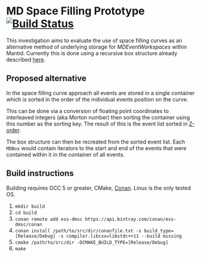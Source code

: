# MD Space Filling Prototype [![Build Status](https://travis-ci.org/DMSC-Instrument-Data/MDSpaceFillingPrototype.svg?branch=master)](https://travis-ci.org/DMSC-Instrument-Data/MDSpaceFillingPrototype)

This investigation aims to evaluate the use of space filling curves as an
alternative method of underlying storage for *MDEventWorkspaces* within Mantid.
Currently this is done using a recursive box structure already described
[here](https://github.com/DMSC-Instrument-Data/documents/blob/master/investigations/MultiDimensionalInvestigation/md_data_structures/md_event.md).

## Proposed alternative

In the space filling curve approach all events are stored in a single container
which is sorted in the order of the individual events position on the curve.

This can be done via a conversion of floating point coordinates to interleaved
integers (aka Morton number) then sorting the container using this number as the
sorting key. The result of this is the event list sorted in
[Z-order](https://en.wikipedia.org/wiki/Z-order_curve).

The box structure can then be recreated from the sorted event list. Each `MDBox`
would contain iterators to the start and end of the events that were contained
within it in the container of all events.

## Build instructions

Building requires GCC 5 or greater, CMake, [Conan](https://conan.io/). Linux is
the only tested OS.

1. `mkdir build`
2. `cd build`
3. `conan remote add ess-dmsc https://api.bintray.com/conan/ess-dmsc/conan`
4. `conan install /path/to/src/dir/conanfile.txt -s build_type=[Release/Debug] -s compiler.libcxx=libstdc++11 --build missing`
5. `cmake /path/to/src/dir -DCMAKE_BUILD_TYPE=[Release/Debug]`
6. `make`
